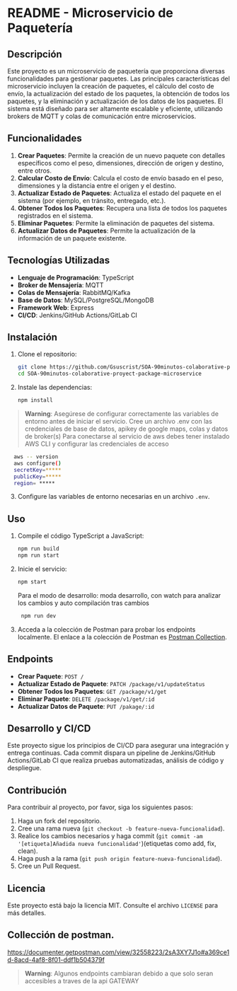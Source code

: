 # README - Microservicio de Paquetería

## Descripción

Este proyecto es un microservicio de paquetería que proporciona diversas funcionalidades para gestionar paquetes. Las principales características del microservicio incluyen la creación de paquetes, el cálculo del costo de envío, la actualización del estado de los paquetes, la obtención de todos los paquetes, y la eliminación y actualización de los datos de los paquetes. El sistema está diseñado para ser altamente escalable y eficiente, utilizando brokers de MQTT y colas de comunicación entre microservicios.

## Funcionalidades

1. **Crear Paquetes**: Permite la creación de un nuevo paquete con detalles específicos como el peso, dimensiones, dirección de origen y destino, entre otros.
2. **Calcular Costo de Envío**: Calcula el costo de envío basado en el peso, dimensiones y la distancia entre el origen y el destino.
3. **Actualizar Estado de Paquetes**: Actualiza el estado del paquete en el sistema (por ejemplo, en tránsito, entregado, etc.).
4. **Obtener Todos los Paquetes**: Recupera una lista de todos los paquetes registrados en el sistema.
5. **Eliminar Paquetes**: Permite la eliminación de paquetes del sistema.
6. **Actualizar Datos de Paquetes**: Permite la actualización de la información de un paquete existente.

## Tecnologías Utilizadas

- **Lenguaje de Programación**: TypeScript
- **Broker de Mensajería**: MQTT
- **Colas de Mensajería**: RabbitMQ/Kafka
- **Base de Datos**: MySQL/PostgreSQL/MongoDB
- **Framework Web**: Express
- **CI/CD**: Jenkins/GitHub Actions/GitLab CI

## Instalación

1. Clone el repositorio:
    ```bash
    git clone https://github.com/Gsuscrist/SOA-90minutos-colaborative-proyect-package-microservice
    cd SOA-90minutos-colaborative-proyect-package-microservice
    ```

2. Instale las dependencias:
    ```bash
    npm install
    ```
> **Warning**: Asegúrese de configurar correctamente las variables de entorno antes de iniciar el servicio.
> Cree un archivo .env con las credenciales de base de datos, apikey de google maps, colas y datos de broker(s)
> Para conectarse al servicio de aws debes tener instalado AWS CLI y configurar las credenciales de acceso

  ```bash
    aws -- version
    aws configure()
    secretKey=*****
    publicKey=*****
    region= *****
  ```

3. Configure las variables de entorno necesarias en un archivo `.env`.

## Uso

1. Compile el código TypeScript a JavaScript:
    ```bash
    npm run build
    npm run start
    ```
3. Inicie el servicio:
    ```bash
    npm start
    ```
   Para el modo de desarrollo:
   moda desarrollo, con watch para analizar los cambios y auto compilación tras cambios
   ```bash
    npm run dev
    ```

4. Acceda a la colección de Postman para probar los endpoints localmente. El enlace a la colección de Postman es [Postman Collection](http://localhost:3000/postman-collection).

## Endpoints

- **Crear Paquete**: `POST /`
- **Actualizar Estado de Paquete**: `PATCH /package/v1/updateStatus`
- **Obtener Todos los Paquetes**: `GET /package/v1/get`
- **Eliminar Paquete**: `DELETE /package/v1/get/:id`
- **Actualizar Datos de Paquete**: `PUT /pakage/:id`

## Desarrollo y CI/CD

Este proyecto sigue los principios de CI/CD para asegurar una integración y entrega continuas. Cada commit dispara un pipeline de Jenkins/GitHub Actions/GitLab CI que realiza pruebas automatizadas, análisis de código y despliegue.


## Contribución

Para contribuir al proyecto, por favor, siga los siguientes pasos:

1. Haga un fork del repositorio.
2. Cree una rama nueva (`git checkout -b feature-nueva-funcionalidad`).
3. Realice los cambios necesarios y haga commit (`git commit -am '[etiqueta]Añadida nueva funcionalidad'`)(etiquetas como add, fix, clean).
4. Haga push a la rama (`git push origin feature-nueva-funcionalidad`).
5. Cree un Pull Request.

## Licencia

Este proyecto está bajo la licencia MIT. Consulte el archivo `LICENSE` para más detalles.

## Collección de postman.
https://documenter.getpostman.com/view/32558223/2sA3XY7J1o#a369ce1d-8acd-4af8-8f01-ddf1b504379f

> **Warning**: Algunos endpoints cambiaran debido a que solo seran accesibles a traves de la api GATEWAY

